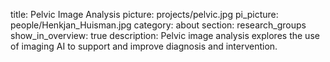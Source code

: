 title: Pelvic Image Analysis
picture: projects/pelvic.jpg
pi_picture: people/Henkjan_Huisman.jpg 
category: about
section: research_groups
show_in_overview: true
description: Pelvic image analysis explores the use of imaging AI to support and improve diagnosis and intervention.
